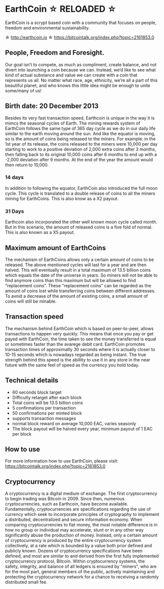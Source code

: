 EarthCoin 
☆ RELOADED ☆
=============

EarthCoin is a scrypt based coin with a community that focuses on people, freedom and environmental sustainability.

☆ http://earthcoin.io
☆ https://bitcointalk.org/index.php?topic=2161853.0

People, Freedom and Foresight.
----------------

Our goal isn’t to compete, as much as compliment, create balance, and not divert into launching a coin because we can. Instead, we’d like to see what kind of actual substance and value we can create with a coin that represents us all. No matter what race, age, ethnicity, we’re all a part  of this beautiful planet, and who knows this little idea might be enough to unite some/many of us! 

Birth date: 20 December 2013
----------------

Besides its very fast transaction speed, Earthcoin is unique in the way it is mimcs the seasonal cycles of Earth. The mining rewards system of EarthCoin follows the same type of 365 day cycle as we do in our daily life similar to the earth moving around the sun. And like the equator is moving, so is the amount of coins being released to the miners. For example: in the 1st year of its release, the coins released to the miners were 10,000 per day starting to work to a positive deviation of 2,000 extra coins after 3 months, then falling back to its original 10,000 coins after 6 months to end up with a -2,000 deviation after 9 months. At the end of the year the amount would then return to 10,000.

### 14 days

In addition to following the equator, EarthCoin also introduced the full moon cycle. This cycle is translated to a double release of coins to all the miners mining for EarthCoins. This is also know as a X2 payout.

### 31 Days

Earthcoin also incorporated the other well known moon cycle called month. But in this scenario, the amount of released coins is a five fold of normal. This is also known as a X5 payout.

Maximum amount of EarthCoins
----------------

The mechanism of EarthCoins allows only a certain amount of coins to be released. The above mentioned cycles will last for a year and are then halved. This will eventually result in a total maximum of 13.5 billion coins which equals the date of the universe in years. So miners will not be able to find anymore coins than this maximum but will be allowed to find “replacement coins”. These “replacement coins” can be regarded as the amount of coins lost while transferring coins between different addresses. To avoid a decrease of the amount of existing coins, a small amount of coins will still be minable.

Transaction speed
----------------

The mechanism behind EarthCoin which is based on peer-to-peer, allows transactions to happen very quickly. This means that once you pay or get payed with EarthCoin, the time taken to see the money transferred is equal or sometimes faster than the avarege debit card. EarthCoin promotes transaction times of approximatly 30 seconds where it is actually closer to 10-15 seconds which is nowadays regarded as being instant. The true strength behind this speed is the abillity to use it in any store in the near future with the same feel of speed as the currency you hold today.

Technical details
----------------

* 60 seconds block target
* Difficulty retarget after each block
* Total coins will be 13.5 billion coins
* 5 confirmations per transaction
* 50 confirmations per minted block
* supports transaction messages
* normal block reward on average 10,000 EAC, varies seasonly
* The block payout will be halved every year, minimum payout of 1 EAC per block

How to use
----------------
For more information how to use EarthCoin, please visit: https://bitcointalk.org/index.php?topic=2161853.0

Cryptocurrency
----------------

A cryptocurrency is a digital medium of exchange. The first cryptocurrency to begin trading was Bitcoin in 2009. Since then, numerous cryptocurrencies, such as Earthcoin, have become available. Fundamentally, cryptocurrencies are specifications regarding the use of currency which seek to incorporate principles of cryptography to implement a distributed, decentralized and secure information economy. When comparing cryptocurrencies to fiat money, the most notable difference is in how no group or individual may accelerate, stunt or in any other way significantly abuse the production of money. Instead, only a certain amount of cryptocurrency is produced by the entire cryptocurrency system collectively, at a rate which is bounded by a value both prior defined and publicly known. Dozens of cryptocurrency specifications have been defined, and most are similar to and derived from the first fully implemented cryptocurrency protocol, Bitcoin. Within cryptocurrency systems, the safety, integrity, and balance of all ledgers is ensured by "miners", who are for the most part, general members of the public, actively maintaining and protecting the cryptocurrency network for a chance to receiving a randomly distributed small fee. 
